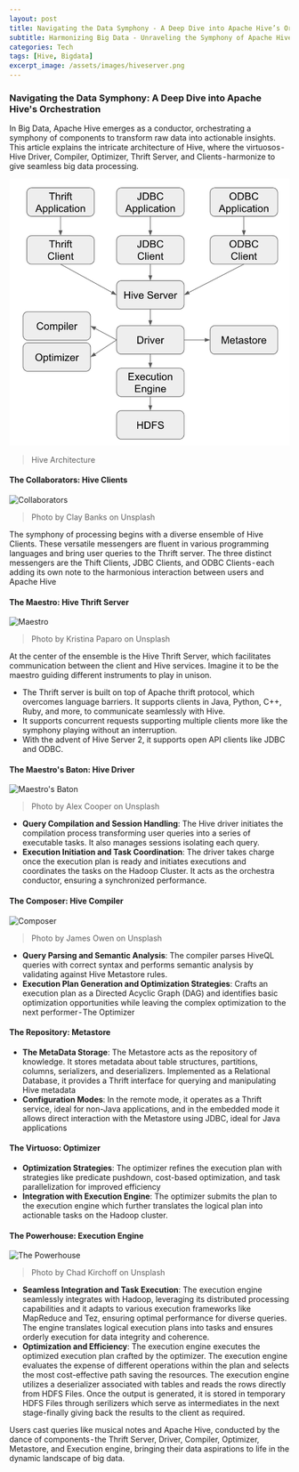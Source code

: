 ```yaml
---
layout: post
title: Navigating the Data Symphony - A Deep Dive into Apache Hive’s Orchestration
subtitle: Harmonizing Big Data - Unraveling the Symphony of Apache Hive’s Orchestration
categories: Tech
tags: [Hive, Bigdata]
excerpt_image: /assets/images/hiveserver.png
---
```


### Navigating the Data Symphony: A Deep Dive into Apache Hive's Orchestration
In Big Data, Apache Hive emerges as a conductor, orchestrating a symphony of components to transform raw data into actionable insights. This article explains the intricate architecture of Hive, where the virtuosos - Hive Driver, Compiler, Optimizer, Thrift Server, and Clients - harmonize to give seamless big data processing.

![image](/assets/images/hiveserver.png)
> Hive Architecture

#### The Collaborators: Hive Clients

![Collaborators](https://images.unsplash.com/photo-1556484687-30636164638b?q=80&w=2874&auto=format&fit=crop&ixlib=rb-4.0.3&ixid=M3wxMjA3fDB8MHxwaG90by1wYWdlfHx8fGVufDB8fHx8fA%3D%3D)
> Photo by Clay Banks on Unsplash

The symphony of processing begins with a diverse ensemble of Hive Clients. These versatile messengers are fluent in various programming languages and bring user queries to the Thrift server. The three distinct messengers are the Thift Clients, JDBC Clients, and ODBC Clients - each adding its own note to the harmonious interaction between users and Apache Hive

#### The Maestro: Hive Thrift Server

![Maestro](https://images.unsplash.com/photo-1558541966-d1071f7329bd?q=80&w=2833&auto=format&fit=crop&ixlib=rb-4.0.3&ixid=M3wxMjA3fDB8MHxwaG90by1wYWdlfHx8fGVufDB8fHx8fA%3D%3D)
> Photo by Kristina Paparo on Unsplash

At the center of the ensemble is the Hive Thrift Server, which facilitates communication between the client and Hive services. Imagine it to be the maestro guiding different instruments to play in unison.

* The Thrift server is built on top of Apache thrift protocol, which overcomes language barriers. It supports clients in Java, Python, C++, Ruby, and more, to communicate seamlessly with Hive.
* It supports concurrent requests supporting multiple clients more like the symphony playing without an interruption.
* With the advent of Hive Server 2, it supports open API clients like JDBC and ODBC.

#### The Maestro's Baton: Hive Driver

![Maestro's Baton](https://images.unsplash.com/photo-1699521376923-b07550a613f0?q=80&w=2940&auto=format&fit=crop&ixlib=rb-4.0.3&ixid=M3wxMjA3fDB8MHxwaG90by1wYWdlfHx8fGVufDB8fHx8fA%3D%3D)
> Photo by Alex Cooper on Unsplash

* **Query Compilation and Session Handling**: The Hive driver initiates the compilation process transforming user queries into a series of executable tasks. It also manages sessions isolating each query.
* **Execution Initiation and Task Coordination**: The driver takes charge once the execution plan is ready and initiates executions and coordinates the tasks on the Hadoop Cluster. It acts as the orchestra conductor, ensuring a synchronized performance.

#### The Composer: Hive Compiler

![Composer](https://images.unsplash.com/photo-1510279410431-2d0808d69bf8?q=80&w=2940&auto=format&fit=crop&ixlib=rb-4.0.3&ixid=M3wxMjA3fDB8MHxwaG90by1wYWdlfHx8fGVufDB8fHx8fA%3D%3D)
> Photo by James Owen on Unsplash

* **Query Parsing and Semantic Analysis**: The compiler parses HiveQL queries with correct syntax and performs semantic analysis by validating against Hive Metastore rules.
* **Execution Plan Generation and Optimization Strategies**: Crafts an execution plan as a Directed Acyclic Graph (DAG) and identifies basic optimization opportunities while leaving the complex optimization to the next performer - The Optimizer

#### The Repository: Metastore
* **The MetaData Storage**: The Metastore acts as the repository of knowledge. It stores metadata about table structures, partitions, columns, serializers, and deserializers. Implemented as a Relational Database, it provides a Thrift interface for querying and manipulating Hive metadata
* **Configuration Modes**: In the remote mode, it operates as a Thrift service, ideal for non-Java applications, and in the embedded mode it allows direct interaction with the Metastore using JDBC, ideal for Java applications

#### The Virtuoso: Optimizer
* **Optimization Strategies**: The optimizer refines the execution plan with strategies like predicate pushdown, cost-based optimization, and task parallelization for improved efficiency
* **Integration with Execution Engine**: The optimizer submits the plan to the execution engine which further translates the logical plan into actionable tasks on the Hadoop cluster.

#### The Powerhouse: Execution Engine

![The Powerhouse](https://images.unsplash.com/photo-1486262715619-67b85e0b08d3?q=80&w=2832&auto=format&fit=crop&ixlib=rb-4.0.3&ixid=M3wxMjA3fDB8MHxwaG90by1wYWdlfHx8fGVufDB8fHx8fA%3D%3D)
> Photo by Chad Kirchoff on Unsplash

* **Seamless Integration and Task Execution**: The execution engine seamlessly integrates with Hadoop, leveraging its distributed processing capabilities and it adapts to various execution frameworks like MapReduce and Tez, ensuring optimal performance for diverse queries. The engine translates logical execution plans into tasks and ensures orderly execution for data integrity and coherence.
* **Optimization and Efficiency**: The execution engine executes the optimized execution plan crafted by the optimizer. The execution engine evaluates the expense of different operations within the plan and selects the most cost-effective path saving the resources. The execution engine utilizes a deserializer associated with tables and reads the rows directly from HDFS Files. Once the output is generated, it is stored in temporary HDFS Files through serilizers which serve as intermediates in the next stage-finally giving back the results to the client as required.

Users cast queries like musical notes and Apache Hive, conducted by the dance of components - the Thrift Server, Driver, Compiler, Optimizer, Metastore, and Execution engine, bringing their data aspirations to life in the dynamic landscape of big data.
